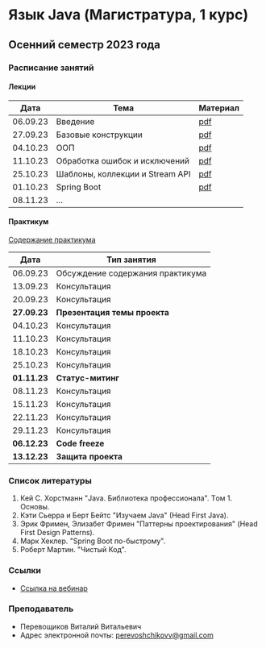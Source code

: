 # Язык Java (Магистратура, 1 курс)

## Осенний семестр 2023 года

### Расписание занятий

#### Лекции

| Дата     | Тема                                  | Материал                                     |
| -------- | ------------------------------------- | -------------------------------------------- |
| 06.09.23 | Введение                              | [pdf](lectures/lecture1/slides/lecture1.pdf) |
| 27.09.23 | Базовые конструкции                   | [pdf](lectures/lecture2/slides/lecture2.pdf) |
| 04.10.23 | ООП                                   | [pdf](lectures/lecture3/slides/lecture3.pdf) |
| 11.10.23 | Обработка ошибок и исключений         | [pdf](lectures/lecture4/slides/lecture4.pdf) |
| 25.10.23 | Шаблоны, коллекции и Stream API       | [pdf](lectures/lecture5/slides/lecture5.pdf) |
| 01.10.23 | Spring Boot                           | [pdf](lectures/lecture6/slides/lecture6.pdf) |
| 08.11.23 | ...                                   |                                              |

#### Практикум

[Содержание практикума](practice/practice.pdf)

| Дата         | Тип занятия                                   |
|--------------|-----------------------------------------------|
| 06.09.23     | Обсуждение содержания практикума              |
| 13.09.23     | Консультация                                  |
| 20.09.23     | Консультация                                  |
| **27.09.23** | **Презентация темы проекта**                  |
| 04.10.23     | Консультация                                  |
| 11.10.23     | Консультация                                  |
| 18.10.23     | Консультация                                  |
| 25.10.23     | Консультация                                  |
| **01.11.23** | **Статус-митинг**                             |
| 08.11.23     | Консультация                                  |
| 15.11.23     | Консультация                                  |
| 22.11.23     | Консультация                                  |
| 29.11.23     | Консультация                                  |
| **06.12.23** | **Code freeze**                               |
| **13.12.23** | **Защита проекта**                            |

### Список литературы

1. Кей С. Хорстманн "Java. Библиотека профессионала". Tом 1. Основы.
2. Кэти Сьерра и Берт Бейтс "Изучаем Java" (Head First Java).
3. Эрик Фримен, Элизабет Фримен "Паттерны проектирования" (Head First Design Patterns).
4. Марк Хеклер. "Spring Boot по-быстрому".
5. Роберт Мартин. "Чистый Код".

### Ссылки

- [Ссылка на вебинар](https://events.webinar.ru/66889681/1422594137)

### Преподаватель

- Перевощиков Виталий Витальевич
- Адрес электронной почты: <perevoshchikovv@gmail.com>
